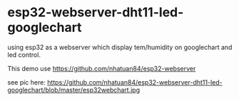# esp32-webserver-dht11-led-googlechart

using esp32 as a webserver which display tem/humidity on googlechart and led control.

This demo use https://github.com/nhatuan84/esp32-webserver

see pic here: https://github.com/nhatuan84/esp32-webserver-dht11-led-googlechart/blob/master/esp32webchart.jpg
